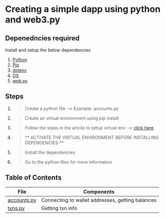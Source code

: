 # Creating a simple dapp using python and web3.py

## Depenedncies required

Install and setup the below dependencies 

1. [Python](https://www.python.org/)
2. [Pip](https://pypi.org/project/pip/)
3. [dotenv](https://pypi.org/project/python-dotenv/)
4. [OS](https://www.geeksforgeeks.org/os-module-python-examples/)
5. [web.py](https://web3py.readthedocs.io/en/stable/examples.html)

## Steps

1. > Create a python file --> Example: accounts.py
2. > Create an virtual environment using pip install 
3. > Follow the stpes in the artcile to setup virtual env --> [click here](https://docs.python.org/3/library/venv.html)
4. > ** ACTIVATE THE VIRTUAL ENVIRONMENT BEFORE INSTALLING DEPENDENCIES **
5. > Install the dependencies
6. > Go to the python files for more information

## Table of Contents

| File | Components |
| - | - |
| [accounts.py](https://github.com/PriyathamVarma/Eth-Python/blob/main/DApp/accounts.py) | Connecting to wallet addresses, getting balances |
| [txns.py](https://github.com/PriyathamVarma/Eth-Python/blob/main/DApp/txns.py) | Getting txn info |